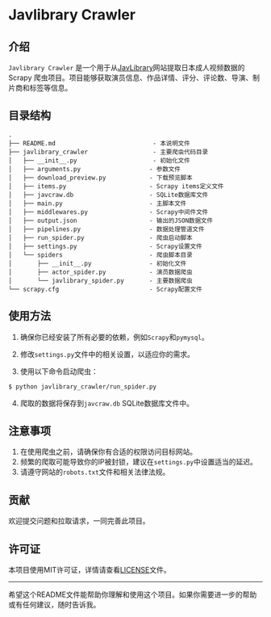 # Javlibrary Crawler

## 介绍

`Javlibrary Crawler` 是一个用于从[JavLibrary](https://www.javlibrary.com/)网站提取日本成人视频数据的 Scrapy 爬虫项目。项目能够获取演员信息、作品详情、评分、评论数、导演、制片商和标签等信息。

## 目录结构

```
.
├── README.md                           - 本说明文件
├── javlibrary_crawler                  - 主要爬虫代码目录
│   ├── __init__.py                     - 初始化文件
│   ├── arguments.py                   - 参数文件
│   ├── download_preview.py            - 下载预览脚本
│   ├── items.py                       - Scrapy items定义文件
│   ├── javcraw.db                     - SQLite数据库文件
│   ├── main.py                        - 主脚本文件
│   ├── middlewares.py                 - Scrapy中间件文件
│   ├── output.json                    - 输出的JSON数据文件
│   ├── pipelines.py                   - 数据处理管道文件
│   ├── run_spider.py                  - 爬虫启动脚本
│   ├── settings.py                    - Scrapy设置文件
│   └── spiders                        - 爬虫脚本目录
│       ├── __init__.py                - 初始化文件
│       ├── actor_spider.py            - 演员数据爬虫
│       └── javlibrary_spider.py       - 主要数据爬虫
└── scrapy.cfg                         - Scrapy配置文件
```

## 使用方法

1. 确保你已经安装了所有必要的依赖，例如`Scrapy`和`pymysql`。

2. 修改`settings.py`文件中的相关设置，以适应你的需求。

3. 使用以下命令启动爬虫：

```bash
$ python javlibrary_crawler/run_spider.py
```

4. 爬取的数据将保存到`javcraw.db` SQLite数据库文件中。

## 注意事项

1. 在使用爬虫之前，请确保你有合适的权限访问目标网站。
2. 频繁的爬取可能导致你的IP被封锁，建议在`settings.py`中设置适当的延迟。
3. 请遵守网站的`robots.txt`文件和相关法律法规。

## 贡献

欢迎提交问题和拉取请求，一同完善此项目。

## 许可证

本项目使用MIT许可证，详情请查看[LICENSE](LICENSE)文件。

---

希望这个README文件能帮助你理解和使用这个项目。如果你需要进一步的帮助或有任何建议，随时告诉我。